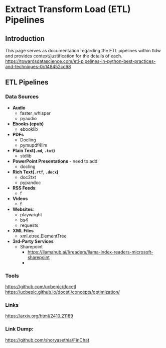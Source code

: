 # Extract Transform Load (ETL) Pipelines


## Introduction
This page serves as documentation regarding the ETL pipelines within tldw and provides context/justification for the details of each.
https://towardsdatascience.com/etl-pipelines-in-python-best-practices-and-techniques-0c148452cc68

## ETL Pipelines

### Data Sources
- **Audio**
    - faster_whisper
    - pyaudio
- **Ebooks (epub)**
    - ebooklib
- **PDFs**
    - Docling
    - pymupdf4llm
- **Plain Text(`.md`, `.txt`)**
    - stdlib
- **PowerPoint Presentations** - need to add
    - docling
- **Rich Text(`.rtf`, `.docx`)**
    - doc2txt
    - pypandoc
- **RSS Feeds**: 
    - f
- **Videos**
    - f
- **Websites**: 
    - playwright
    - bs4
    - requests
- **XML Files**
    - xml.etree.ElementTree
- **3rd-Party Services**
    - Sharepoint
        * https://llamahub.ai/l/readers/llama-index-readers-microsoft-sharepoint
        * 

### Tools
https://github.com/ucbepic/docetl
https://ucbepic.github.io/docetl/concepts/optimization/


### Links
https://arxiv.org/html/2410.21169



### Link Dump:
https://github.com/shoryasethia/FinChat




